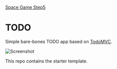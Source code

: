 [Space Game Step5](https://github.com/Luay85/HYF/tree/master/JavaScript2/Week3/spaceGameStep5)

# TODO

Simple bare-bones TODO app based on [TodoMVC](http://todomvc.com/).

![Screenshot](https://raw.githubusercontent.com/HackYourFutureBelgium/todo-app/master/.github/screenshot.png)

This repo contains the starter template.

